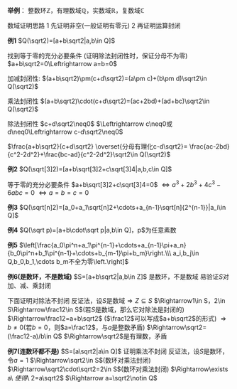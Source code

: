 **举例**：
整数环$\mathbb Z$，有理数域$\mathbb Q$，实数域$\mathbb R$，复数域$\mathbb C$

数域证明思路
1 先证明非空(一般证明有零元)
2 再证明运算封闭

**例1**
$Q(\sqrt2)=[a+b\sqrt2|a,b\in Q]$

找到等于零的充分必要条件
(证明除法封闭性时，保证分母不为零)
$a+b\sqrt2=0\Leftrightarrow a=b=0$

加减封闭性:
$(a+b\sqrt2)\pm(c+d\sqrt2)=(a\pm c)+(b\pm d)\sqrt2\in Q(\sqrt2)$

乘法封闭性
$(a+b\sqrt2)\cdot(c+d\sqrt2)=(ac+2bd)+(ad+bc)\sqrt2\in Q(\sqrt2)$

除法封闭性
$c+d\sqrt2\neq0$
$\Leftrightarrow c\neq0或d\neq0\Leftrightarrow c-d\sqrt2\neq0$

$\frac{a+b\sqrt2}{c+d\sqrt2}
\overset{分母有理化c-d\sqrt2}=
\frac{ac-2bd}{c^2-2d^2}+\frac{bc-ad}{c^2-2d^2}\sqrt2\in Q(\sqrt2)$

**例2**
$Q(\sqrt[3]2)=[a+b\sqrt[3]2+c\sqrt[3]4|a,b,c\in Q]$

等于零的充分必要条件
$a+b\sqrt[3]2+c\sqrt[3]4=0$
$\Leftrightarrow a^3+2b^3+4c^3-6abc=0$
$\Leftrightarrow a=b=c=0$

**例3**
$Q(\sqrt[n]2)=[a_0+a_1\sqrt[n]2+\cdots+a_{n-1}\sqrt[n]{2^{n-1}}|a_i\in Q]$

**例4**
$Q(\sqrt p)=[a+b\cdot\sqrt p|a,b\in Q]，p$为任意素数

**例5**
$\left[\frac{a_0\pi^n+a_1\pi^{n-1}+\cdots+a_{n-1}\pi+a_n}{b_0\pi^n+b_1\pi^{n-1}+\cdots+b_{m-1}\pi+b_m}\right.\\\ 
a_i,b_j\in Q,b_0,b_1,\cdots b_m不全为零\left.\right]$

**例6(是数环，不是数域)**
$S=[a+b\sqrt2|a,b\in Z]$
是数环，不是数域
易验证$S$对加、减、乘封闭

下面证明对除法不封闭
反证法，设$S$是数域$\Rightarrow Z\subseteq S$
$\Rightarrow1\in S，2\in S\Rightarrow\frac12\in S$(若$S$是数域，那么它对除法是封闭的)
$\Rightarrow\frac12=a+b\sqrt2$ ($\frac12$可以写成$a+b\sqrt2$的形式)
$\Rightarrow b\neq0$(若$b=0$，则$a=\frac12$，与$a$是整数矛盾)
$\Rightarrow\sqrt2=(\frac12-a)/b\in Q$
$\Rightarrow\sqrt2$是有理数，矛盾

**例7(连数环都不是)**
$S=[a\sqrt2|a\in Q]$
证明乘法不封闭
反证法，设$S$是数环，令$a=1$
$\Rightarrow\sqrt2\in S$(数环对乘法封闭)
$\Rightarrow\sqrt2\cdot\sqrt2=2\in S$(数环对乘法封闭)
$\Rightarrow\exists a\ $使得$\ 2=a\sqrt2$
$\Rightarrow a=\sqrt2\notin Q$

